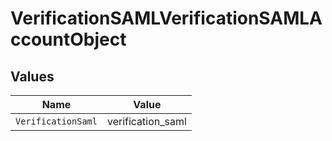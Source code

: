 # VerificationSAMLVerificationSAMLAccountObject


## Values

| Name               | Value              |
| ------------------ | ------------------ |
| `VerificationSaml` | verification_saml  |